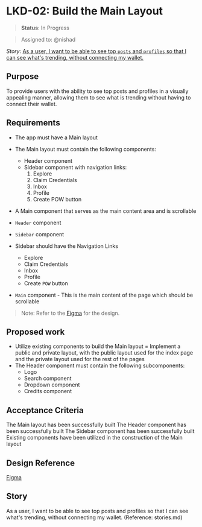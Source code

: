 # LKD-02: Build the Main Layout

> **Status**: In Progress

> Assigned to: @nishad

_Story_: [As a user, I want to be able to see top `posts` and `profiles` so that I can see what's trending, without connecting my wallet.](./stories.md#STR-02)

## Purpose

To provide users with the ability to see top posts and profiles in a visually appealing manner, allowing them to see what is trending without having to connect their wallet.

## Requirements
- The app must have a Main layout
- The Main layout must contain the following components:
  - Header component
  - Sidebar component with navigation links:
      1. Explore
      2. Claim Credentials
      3. Inbox
      4. Profile
      5. Create POW button

- A Main component that serves as the main content area and is scrollable

- `Header` component
- `Sidebar` component
- Sidebar should have the Navigation Links
  - Explore
  - Claim Credentials
  - Inbox
  - Profile
  - Create `POW` button

- `Main` component - This is the main content of the page which should be scrollable

> Note: Refer to the [Figma](https://www.figma.com/proto/ZqztN4YeJWjo5kDecefr9U/linkDOT_V1?page-id=1%3A2&node-id=1329%3A7552&viewport=23923%2C-3335%2C0.29&scaling=min-zoom&starting-point-node-id=1281%3A5996) for the design.


## Proposed work

- Utilize existing components to build the Main layout
= Implement a public and private layout, with the public layout used for the index page and the private layout used for the rest of the pages
- The Header component must contain the following subcomponents:
  - Logo
  - Search component
  - Dropdown component
  - Credits component

## Acceptance Criteria

The Main layout has been successfully built
The Header component has been successfully built
The Sidebar component has been successfully built
Existing components have been utilized in the construction of the Main layout

## Design Reference
[Figma](https://www.figma.com/proto/ZqztN4YeJWjo5kDecefr9U/linkDOT_V1?page-id=1%3A2&node-id=1329%3A7552&viewport=23923%2C-3335%2C0.29&scaling=min-zoom&starting-point-node-id=1281%3A5996)

## Story
As a user, I want to be able to see top posts and profiles so that I can see what's trending, without connecting my wallet. (Reference: stories.md)


